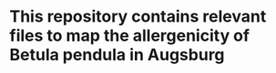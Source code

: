 # This repository contains relevant files to map the allergenicity of **Betula pendula** in Augsburg
